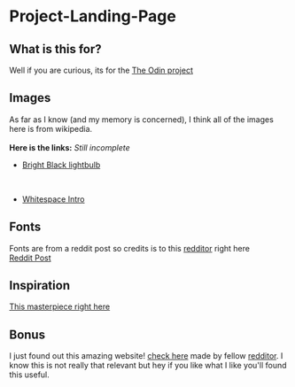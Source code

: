 # Project-Landing-Page

## What is this for?
Well if you are curious, its for the [The Odin project](https://www.theodinproject.com/)

## Images 
As far as I know (and my memory is concerned), I think all of the images here is from wikipedia. <br> <br>
**Here is the links:** _Still incomplete_ <br>
- [Bright Black lightbulb](https://www.reddit.com/r/OMORI/comments/mxywiz/onespoilery_thing_im_surprised_i_never_noticed/)
<br>

- [Whitespace Intro](https://omori.fandom.com/wiki/WHITE_SPACE?file=Whitespace_intro_gif.gif)

## Fonts 
Fonts are from a reddit post so credits is to this [redditor](https://www.reddit.com/user/Banana_quack98632/) right here
<br>
[Reddit Post](https://www.reddit.com/r/OMORI/comments/q3ppai/here_are_the_omori_fonts_since_so_many_people/)

## Inspiration 
[This masterpiece right here](https://store.steampowered.com/app/1150690/OMORI/)

## Bonus 
I just found out this amazing website! [check here](https://ransu-ll.github.io/Omori-Dialogue-Generator/) made by fellow [redditor](https://www.reddit.com/user/Ransu_RL/). I know this is not really that relevant but hey if you like what I like you'll found this useful.
